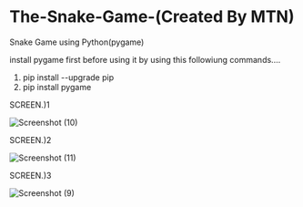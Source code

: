 # The-Snake-Game-(Created By MTN)
Snake Game using Python(pygame)

install pygame first before using it by using this followiung commands.... 
1. pip install --upgrade pip
2. pip install pygame

SCREEN.)1

![Screenshot (10)](https://github.com/Tahil40/The-Snake-Game-/assets/116889476/f79c6090-7d13-4691-83b2-e15c2c281261)


SCREEN.)2

![Screenshot (11)](https://github.com/Tahil40/The-Snake-Game-/assets/116889476/a6ca969e-fdef-4270-be18-caba58ca7e9c)


SCREEN.)3

![Screenshot (9)](https://github.com/Tahil40/The-Snake-Game-/assets/116889476/33946788-787a-4af0-9d54-26a3e938a34c)
